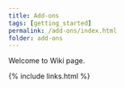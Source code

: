 ```yaml
---
title: Add-ons
tags: [getting_started]
permalink: /add-ons/index.html
folder: add-ons
---
```


Welcome to Wiki page.

{% include links.html %}

